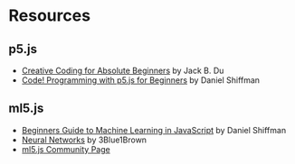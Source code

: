 # Resources

## p5.js

- [Creative Coding for Absolute Beginners](https://www.youtube.com/playlist?list=PLUbmjnHkwarjjudjj2dclvClnL5ngpDze) by Jack B. Du
- [Code! Programming with p5.js for Beginners](https://thecodingtrain.com/tracks/code-programming-with-p5-js) by Daniel Shiffman

## ml5.js

- [Beginners Guide to Machine Learning in JavaScript](https://thecodingtrain.com/tracks/ml5js-beginners-guide/ml5/0-introduction/1-introduction) by Daniel Shiffman
- [Neural Networks](https://www.3blue1brown.com/topics/neural-networks) by 3Blue1Brown
- [ml5.js Community Page](https://ml5js.org/community)

